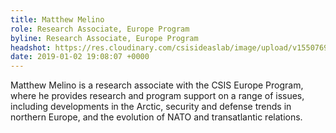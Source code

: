 ```yaml
---
title: Matthew Melino
role: Research Associate, Europe Program
byline: Research Associate, Europe Program
headshot: https://res.cloudinary.com/csisideaslab/image/upload/v1550769359/ocean/melino-headshot.jpg
date: 2019-01-02 19:08:07 +0000
---
```

Matthew Melino is a research associate with the CSIS Europe Program, where he provides research and program support on a range of issues, including developments in the Arctic, security and defense trends in northern Europe, and the evolution of NATO and transatlantic relations.
